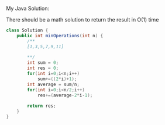 
My Java Solution:

There should be a math solution to return the result in O(1) time

```Java
class Solution {
    public int minOperations(int n) {
        /**
        [1,3,5,7,9,11]
        
        **/
        int sum = 0;
        int res = 0;
        for(int i=0;i<n;i++)
            sum+=((2*i)+1);
        int average = sum/n;
        for(int i=0;i<n/2;i++)
            res+=(average-2*i-1);
        
        return res;
    }
}

```